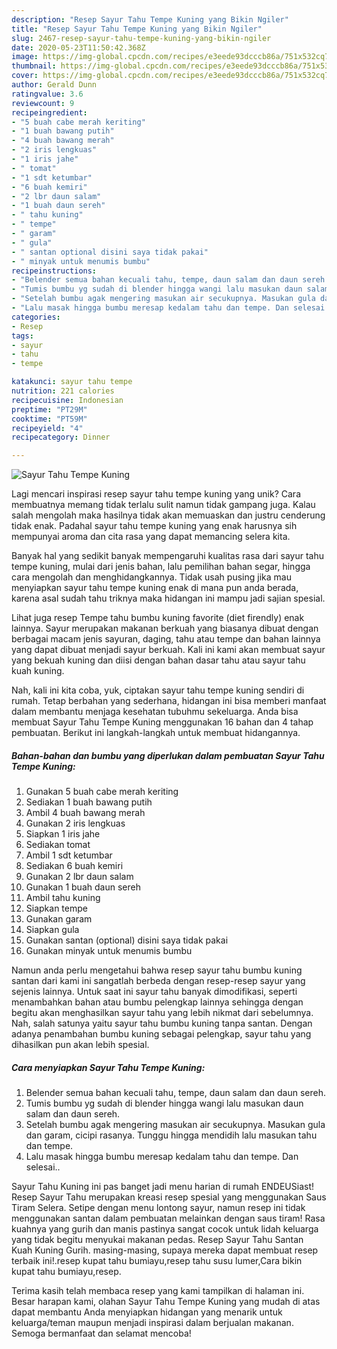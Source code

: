 ```yaml
---
description: "Resep Sayur Tahu Tempe Kuning yang Bikin Ngiler"
title: "Resep Sayur Tahu Tempe Kuning yang Bikin Ngiler"
slug: 2467-resep-sayur-tahu-tempe-kuning-yang-bikin-ngiler
date: 2020-05-23T11:50:42.368Z
image: https://img-global.cpcdn.com/recipes/e3eede93dcccb86a/751x532cq70/sayur-tahu-tempe-kuning-foto-resep-utama.jpg
thumbnail: https://img-global.cpcdn.com/recipes/e3eede93dcccb86a/751x532cq70/sayur-tahu-tempe-kuning-foto-resep-utama.jpg
cover: https://img-global.cpcdn.com/recipes/e3eede93dcccb86a/751x532cq70/sayur-tahu-tempe-kuning-foto-resep-utama.jpg
author: Gerald Dunn
ratingvalue: 3.6
reviewcount: 9
recipeingredient:
- "5 buah cabe merah keriting"
- "1 buah bawang putih"
- "4 buah bawang merah"
- "2 iris lengkuas"
- "1 iris jahe"
- " tomat"
- "1 sdt ketumbar"
- "6 buah kemiri"
- "2 lbr daun salam"
- "1 buah daun sereh"
- " tahu kuning"
- " tempe"
- " garam"
- " gula"
- " santan optional disini saya tidak pakai"
- " minyak untuk menumis bumbu"
recipeinstructions:
- "Belender semua bahan kecuali tahu, tempe, daun salam dan daun sereh."
- "Tumis bumbu yg sudah di blender hingga wangi lalu masukan daun salam dan daun sereh."
- "Setelah bumbu agak mengering masukan air secukupnya. Masukan gula dan garam, cicipi rasanya. Tunggu hingga mendidih lalu masukan tahu dan tempe."
- "Lalu masak hingga bumbu meresap kedalam tahu dan tempe. Dan selesai.."
categories:
- Resep
tags:
- sayur
- tahu
- tempe

katakunci: sayur tahu tempe 
nutrition: 221 calories
recipecuisine: Indonesian
preptime: "PT29M"
cooktime: "PT59M"
recipeyield: "4"
recipecategory: Dinner

---
```



![Sayur Tahu Tempe Kuning](https://img-global.cpcdn.com/recipes/e3eede93dcccb86a/751x532cq70/sayur-tahu-tempe-kuning-foto-resep-utama.jpg)

Lagi mencari inspirasi resep sayur tahu tempe kuning yang unik? Cara membuatnya memang tidak terlalu sulit namun tidak gampang juga. Kalau salah mengolah maka hasilnya tidak akan memuaskan dan justru cenderung tidak enak. Padahal sayur tahu tempe kuning yang enak harusnya sih mempunyai aroma dan cita rasa yang dapat memancing selera kita.

Banyak hal yang sedikit banyak mempengaruhi kualitas rasa dari sayur tahu tempe kuning, mulai dari jenis bahan, lalu pemilihan bahan segar, hingga cara mengolah dan menghidangkannya. Tidak usah pusing jika mau menyiapkan sayur tahu tempe kuning enak di mana pun anda berada, karena asal sudah tahu triknya maka hidangan ini mampu jadi sajian spesial.

Lihat juga resep Tempe tahu bumbu kuning favorite (diet firendly) enak lainnya. Sayur merupakan makanan berkuah yang biasanya dibuat dengan berbagai macam jenis sayuran, daging, tahu atau tempe dan bahan lainnya yang dapat dibuat menjadi sayur berkuah. Kali ini kami akan membuat sayur yang bekuah kuning dan diisi dengan bahan dasar tahu atau sayur tahu kuah kuning.


Nah, kali ini kita coba, yuk, ciptakan sayur tahu tempe kuning sendiri di rumah. Tetap berbahan yang sederhana, hidangan ini bisa memberi manfaat dalam membantu menjaga kesehatan tubuhmu sekeluarga. Anda bisa membuat Sayur Tahu Tempe Kuning menggunakan 16 bahan dan 4 tahap pembuatan. Berikut ini langkah-langkah untuk membuat hidangannya.

<!--inarticleads1-->

##### Bahan-bahan dan bumbu yang diperlukan dalam pembuatan Sayur Tahu Tempe Kuning:

1. Gunakan 5 buah cabe merah keriting
1. Sediakan 1 buah bawang putih
1. Ambil 4 buah bawang merah
1. Gunakan 2 iris lengkuas
1. Siapkan 1 iris jahe
1. Sediakan  tomat
1. Ambil 1 sdt ketumbar
1. Sediakan 6 buah kemiri
1. Gunakan 2 lbr daun salam
1. Gunakan 1 buah daun sereh
1. Ambil  tahu kuning
1. Siapkan  tempe
1. Gunakan  garam
1. Siapkan  gula
1. Gunakan  santan (optional) disini saya tidak pakai
1. Gunakan  minyak untuk menumis bumbu


Namun anda perlu mengetahui bahwa resep sayur tahu bumbu kuning santan dari kami ini sangatlah berbeda dengan resep-resep sayur yang sejenis lainnya. Untuk saat ini sayur tahu banyak dimodifikasi, seperti menambahkan bahan atau bumbu pelengkap lainnya sehingga dengan begitu akan menghasilkan sayur tahu yang lebih nikmat dari sebelumnya. Nah, salah satunya yaitu sayur tahu bumbu kuning tanpa santan. Dengan adanya penambahan bumbu kuning sebagai pelengkap, sayur tahu yang dihasilkan pun akan lebih spesial. 

<!--inarticleads2-->

##### Cara menyiapkan Sayur Tahu Tempe Kuning:

1. Belender semua bahan kecuali tahu, tempe, daun salam dan daun sereh.
1. Tumis bumbu yg sudah di blender hingga wangi lalu masukan daun salam dan daun sereh.
1. Setelah bumbu agak mengering masukan air secukupnya. Masukan gula dan garam, cicipi rasanya. Tunggu hingga mendidih lalu masukan tahu dan tempe.
1. Lalu masak hingga bumbu meresap kedalam tahu dan tempe. Dan selesai..


Sayur Tahu Kuning ini pas banget jadi menu harian di rumah ENDEUSiast! Resep Sayur Tahu merupakan kreasi resep spesial yang menggunakan Saus Tiram Selera. Setipe dengan menu lontong sayur, namun resep ini tidak menggunakan santan dalam pembuatan melainkan dengan saus tiram! Rasa kuahnya yang gurih dan manis pastinya sangat cocok untuk lidah keluarga yang tidak begitu menyukai makanan pedas. Resep Sayur Tahu Santan Kuah Kuning Gurih. masing-masing, supaya mereka dapat membuat resep terbaik ini!.resep kupat tahu bumiayu,resep tahu susu lumer,Cara bikin kupat tahu bumiayu,resep. 

Terima kasih telah membaca resep yang kami tampilkan di halaman ini. Besar harapan kami, olahan Sayur Tahu Tempe Kuning yang mudah di atas dapat membantu Anda menyiapkan hidangan yang menarik untuk keluarga/teman maupun menjadi inspirasi dalam berjualan makanan. Semoga bermanfaat dan selamat mencoba!
